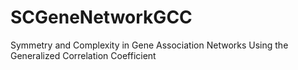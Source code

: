 # SCGeneNetworkGCC
Symmetry and Complexity in Gene Association Networks Using the Generalized Correlation Coefficient
